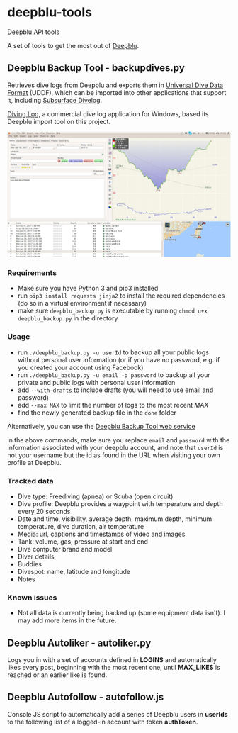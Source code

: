 # deepblu-tools
Deepblu API tools

A set of tools to get the most out of [Deepblu](https://deepblu.com).

## Deepblu Backup Tool - backupdives.py
Retrieves dive logs from Deepblu and exports them in [Universal Dive Data Format](http://uddf.org) (UDDF), which can be imported into other applications that support it, including [Subsurface Divelog](https://subsurface-divelog.org/).

[Diving Log](http://www.divinglog.de/), a commercial dive log application for Windows, based its Deepblu import tool on this project.

![Deepblu logs imported into Subsurface](/images/imported_into_subsurface.jpg)

### Requirements
- Make sure you have Python 3 and pip3 installed
- run `pip3 install requests jinja2` to install the required dependencies (do so in a virtual environment if necessary)
- make sure `deepblu_backup.py` is executable by running `chmod u+x deepblu_backup.py` in the directory

### Usage
- run `./deepblu_backup.py -u userId` to backup all your public logs without personal user information (or if you have no password, e.g. if you created your account using Facebook)
- run `./deepblu_backup.py -u email -p password` to backup all your private and public logs with personal user information
- add `--with-drafts` to include drafts (you will need to use email and password)
- add `--max MAX` to limit the number of logs to the most recent *MAX*
- find the newly generated backup file in the `done` folder

Alternatively, you can use the [Deepblu Backup Tool web service](http://worldofnonging.com/deepblu-tools/index.php)

in the above commands, make sure you replace `email` and `password` with the information associated with your deepblu account, and note that `userId` is not your username but the id as found in the URL when visiting your own profile at Deepblu.

### Tracked data
- Dive type: Freediving (apnea) or Scuba (open circuit)
- Dive profile: Deepblu provides a waypoint with temperature and depth every 20 seconds
- Date and time, visibility, average depth, maximum depth, minimum temperature, dive duration, air temperature
- Media: url, captions and timestamps of video and images
- Tank: volume, gas, pressure at start and end
- Dive computer brand and model
- Diver details
- Buddies
- Divespot: name, latitude and longitude
- Notes

### Known issues
- Not all data is currently being backed up (some equipment data isn't). I may add more items in the future.

## Deepblu Autoliker - autoliker.py
Logs you in with a set of accounts defined in **LOGINS** and automatically likes every post, beginning with the most recent one, until **MAX_LIKES** is reached or an earlier like is found.

## Deepblu Autofollow - autofollow.js
Console JS script to automatically add a series of Deepblu users in **userIds** to the following list of a logged-in account with token **authToken**.
